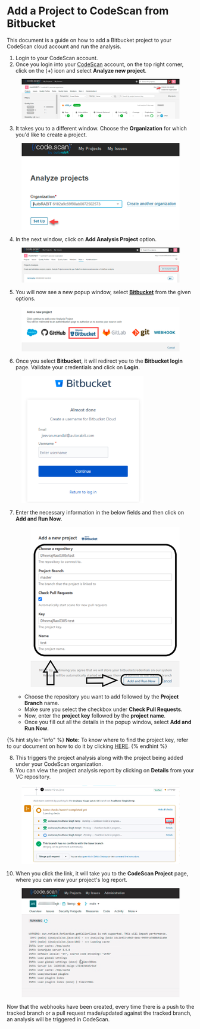 # Add a Project to CodeScan from Bitbucket

This document is a guide on how to add a Bitbucket project to your CodeScan cloud account and run the analysis.

1. Login to your CodeScan account.
2. Once you login into your [CodeScan](https://www.codescan.io/) account, on the top right corner, click on the (**+**) icon and select **Analyze new project**.

<figure><img src="../../../../.gitbook/assets/image (22) (1) (1) (1).png" alt=""><figcaption></figcaption></figure>

3. It takes you to a different window. Choose the **Organization** for which you'd like to create a project.

<figure><img src="../../../../.gitbook/assets/image (23) (1) (1) (1).png" alt=""><figcaption></figcaption></figure>

4. In the next window, click on **Add Analysis Project** option.

<figure><img src="../../../../.gitbook/assets/image (24) (1) (1) (1).png" alt=""><figcaption></figcaption></figure>

5. You will now see a new popup window, select [**Bitbucket**](https://knowledgebase.autorabit.com/codescan/docs/integrating-codescan-in-bitbucket-pipelines) from the given options.

<figure><img src="../../../../.gitbook/assets/image (25) (1) (1) (1).png" alt=""><figcaption></figcaption></figure>

6. Once you select **Bitbucket**, it will redirect you to the **Bitbucket login** page. Validate your credentials and click on **Login**.

<figure><img src="../../../../.gitbook/assets/image (26) (1) (1) (1).png" alt="" width="328"><figcaption></figcaption></figure>

7.  Enter the necessary information in the below fields and then click on **Add and Run Now.**

    <figure><img src="../../../../.gitbook/assets/image (30) (1) (1) (1).png" alt="" width="450"><figcaption></figcaption></figure>

    * Choose the repository you want to add followed by the **Project Branch** name.
    * Make sure you select the checkbox under **Check Pull Requests**.
    * Now, enter the **project key** followed by the **project name**.
    * Once you fill out all the details in the popup window, select **Add and Run Now**.

{% hint style="info" %}
**Note:** To know where to find the project key, refer to our document on how to do it by clicking [HERE](https://knowledgebase.autorabit.com/codescan/docs/finding-your-project-key).
{% endhint %}

8. This triggers the project analysis along with the project being added under your CodeScan organization.
9. You can view the project analysis report by clicking on **Details** from your VC repository.

<figure><img src="../../../../.gitbook/assets/image (28) (1) (1) (1).png" alt="" width="563"><figcaption></figcaption></figure>

10. When you click the link, it will take you to the **CodeScan Project** page, where you can view your project's log report.

<figure><img src="../../../../.gitbook/assets/image (29) (1) (1) (1).png" alt=""><figcaption></figcaption></figure>

Now that the webhooks have been created, every time there is a push to the tracked branch or a pull request made/updated against the tracked branch, an analysis will be triggered in CodeScan.
